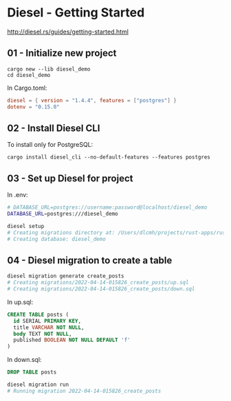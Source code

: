 # Diesel - Getting Started

http://diesel.rs/guides/getting-started.html

## 01 - Initialize new project

```
cargo new --lib diesel_demo
cd diesel_demo
```

In Cargo.toml:

```toml
diesel = { version = "1.4.4", features = ["postgres"] }
dotenv = "0.15.0"
```

## 02 - Install Diesel CLI

To install only for PostgreSQL:

```
cargo install diesel_cli --no-default-features --features postgres
```

## 03 - Set up Diesel for project

In .env:

```sh
# DATABASE_URL=postgres://username:password@localhost/diesel_demo
DATABASE_URL=postgres:///diesel_demo
```

```sh
diesel setup
# Creating migrations directory at: /Users/dlcmh/projects/rust-apps/rust-diesel-getting-started/migrations
# Creating database: diesel_demo
```

## 04 - Diesel migration to create a table

```sh
diesel migration generate create_posts
# Creating migrations/2022-04-14-015826_create_posts/up.sql
# Creating migrations/2022-04-14-015826_create_posts/down.sql
```

In up.sql:

```sql
CREATE TABLE posts (
  id SERIAL PRIMARY KEY,
  title VARCHAR NOT NULL,
  body TEXT NOT NULL,
  published BOOLEAN NOT NULL DEFAULT 'f'
)
```

In down.sql:

```sql
DROP TABLE posts
```

```sh
diesel migration run
# Running migration 2022-04-14-015826_create_posts
```
